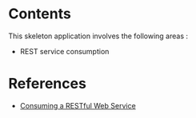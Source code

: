 # Contents
This skeleton application involves the following areas :
* REST service consumption

# References
* [Consuming a RESTful Web Service](https://spring.io/guides/gs/consuming-rest/)